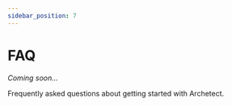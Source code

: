 ```yaml
---
sidebar_position: 7
---
```


# FAQ

*Coming soon...*

Frequently asked questions about getting started with Archetect.